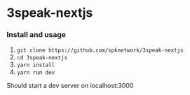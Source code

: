 # 3speak-nextjs


### Install and usage

1. `git clone https://github.com/spknetwork/3speak-nextjs`
2. `cd 3speak-nextjs`
3. `yarn install`
4. `yarn run dev`

Should start a dev server on localhost:3000
